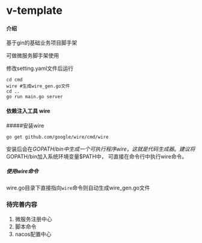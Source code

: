 # v-template

#### 介绍
基于gin的基础业务项目脚手架

可做微服务脚手架使用

修改setting.yaml文件后运行
```shell
cd cmd 
wire #生成wire_gen.go文件
cd ..
go run main.go server
```

#### 依赖注入工具 wire
#####安装wire
```shell
go get github.com/google/wire/cmd/wire
```
安装后会在$GOPATH/bin中生成一个可执行程序wire，
这就是代码生成器。
建议将$GOPATH/bin加入系统环境变量$PATH中，
可直接在命令行中执行wire命令。
##### 使用wire命令
wire.go目录下直接指向` wire `命令则自动生成wire_gen.go文件


### 待完善内容
1. 微服务注册中心
2. 脚本命令
3. nacos配置中心
